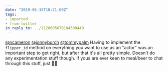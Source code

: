```yaml
---
date: "2019-05-15T10:21:09Z"
tags:
- imported
- from-twitter
in_reply_to: ../1128605670184509440
---
```

[@ncameron](/twitter/#/ncameron) [@jonnyburch](/twitter/#/jonnyburch) [@tommypalm](/twitter/#/tommypalm) Having to implement the `flipper_id` method on everything you want to use as an "actor" was an important step to get right, but after that it's all pretty simple. Doesn't do any experimentation stuff though. If yous are ever keen to meal/beer to chat through this stuff, just 🌊😁
